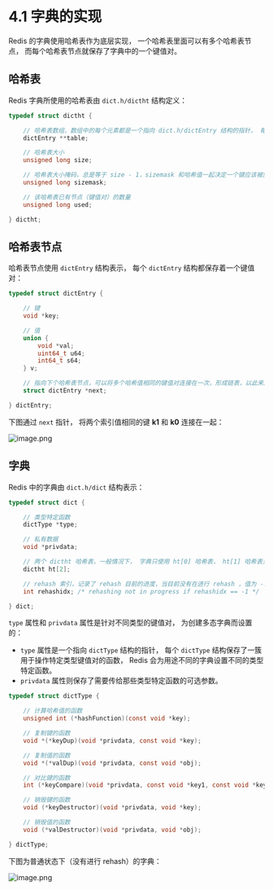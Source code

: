 # 4.1 字典的实现

Redis 的字典使用哈希表作为底层实现， 一个哈希表里面可以有多个哈希表节点， 而每个哈希表节点就保存了字典中的一个键值对。

## 哈希表

Redis 字典所使用的哈希表由 `dict.h/dictht` 结构定义：

```c
typedef struct dictht {

    // 哈希表数组，数组中的每个元素都是一个指向 dict.h/dictEntry 结构的指针， 每个 dictEntry 结构保存着一个键值对
    dictEntry **table;

    // 哈希表大小
    unsigned long size;

    // 哈希表大小掩码，总是等于 size - 1，sizemask 和哈希值一起决定一个键应该被放到 table 数组的哪个索引上面
    unsigned long sizemask;

    // 该哈希表已有节点（键值对）的数量
    unsigned long used;

} dictht;
```

## 哈希表节点

哈希表节点使用 `dictEntry` 结构表示， 每个 `dictEntry` 结构都保存着一个键值对：

```c
typedef struct dictEntry {

    // 键
    void *key;

    // 值
    union {
        void *val;
        uint64_t u64;
        int64_t s64;
    } v;

    // 指向下个哈希表节点，可以将多个哈希值相同的键值对连接在一次，形成链表，以此来解决键冲突的问题。
    struct dictEntry *next;

} dictEntry;
```

下图通过 `next` 指针， 将两个索引值相同的键 **k1** 和 **k0** 连接在一起：

![image.png](https://gitee.com/zhurundong/picture/raw/master/image-20220315195633-qa7xqnt.png)

## 字典

Redis 中的字典由 `dict.h/dict` 结构表示：

```c
typedef struct dict {

    // 类型特定函数
    dictType *type;

    // 私有数据
    void *privdata;

    // 两个 dictht 哈希表，一般情况下， 字典只使用 ht[0] 哈希表， ht[1] 哈希表只会在对 ht[0] 哈希表进行 rehash 时使用
    dictht ht[2];

    // rehash 索引，记录了 rehash 目前的进度，当目前没有在进行 rehash ，值为 -1
    int rehashidx; /* rehashing not in progress if rehashidx == -1 */

} dict;
```

`type` 属性和 `privdata` 属性是针对不同类型的键值对， 为创建多态字典而设置的：

* `type` 属性是一个指向 `dictType` 结构的指针， 每个 `dictType` 结构保存了一簇用于操作特定类型键值对的函数， Redis 会为用途不同的字典设置不同的类型特定函数。
* `privdata` 属性则保存了需要传给那些类型特定函数的可选参数。

```c
typedef struct dictType {

    // 计算哈希值的函数
    unsigned int (*hashFunction)(const void *key);

    // 复制键的函数
    void *(*keyDup)(void *privdata, const void *key);

    // 复制值的函数
    void *(*valDup)(void *privdata, const void *obj);

    // 对比键的函数
    int (*keyCompare)(void *privdata, const void *key1, const void *key2);

    // 销毁键的函数
    void (*keyDestructor)(void *privdata, void *key);

    // 销毁值的函数
    void (*valDestructor)(void *privdata, void *obj);

} dictType;
```

下图为普通状态下（没有进行 rehash）的字典：

![image.png](https://gitee.com/zhurundong/picture/raw/master/image-20220315200603-7urhy43.png)
